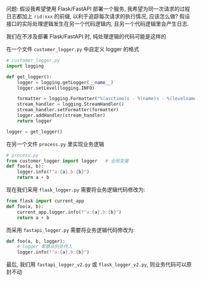 问题: 假设我希望使用 Flask/FastAPI 部署一个服务, 我希望为同一次请求的过程日志都加上 `rid:xxx` 的前缀, 以利于追踪每次请求的执行情况, 应该怎么做? 假设接口的实际处理逻辑发生在另一个代码逻辑内, 且另一个代码逻辑里会产生日志.

我们在不涉及部署 Flask/FastAPI 时, 纯处理逻辑的代码可能是这样的

在一个文件 `customer_logger.py` 中自定义 logger 的格式

```python
# customer_logger.py
import logging

def get_logger():
    logger = logging.getLogger(__name__)
    logger.setLevel(logging.INFO)

    formatter = logging.Formatter("%(asctime)s - %(name)s - %(levelname)s - %(message)s")
    stream_handler = logging.StreamHandler()
    stream_handler.setFormatter(formatter)
    logger.addHandler(stream_handler)
    return logger

logger = get_logger()
```

在另一个文件 `process.py` 里实现业务逻辑

```python
# process.py
from customer_logger import logger   # 全局变量
def foo(a, b):
    logger.info(f"a:{a},b:{b}")
    return a + b
```

现在我们采用 `flask_logger.py` 需要将业务逻辑代码修改为:

```python
from flask import current_app
def foo(a, b):
    current_app.logger.info(f"a:{a},b:{b}")
    return a + b
```

而采用 `fastapi_logger.py` 需要将业务逻辑代码修改为:

```python
def foo(a, b, logger):
    # logger 需要从别处传入
    logger.info(f"a:{a},b:{b}")
```

最后, 我们用 `fastapi_logger_v2.py` 或 `flask_logger_v2.py`, 则业务代码可以原封不动
